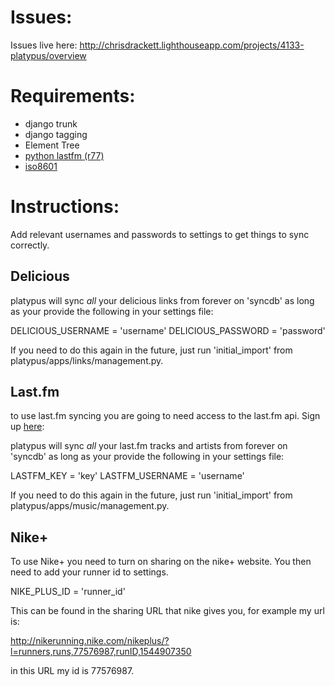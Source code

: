 Issues:
=======

Issues live here: http://chrisdrackett.lighthouseapp.com/projects/4133-platypus/overview

Requirements:
=============

* django trunk
* django tagging
* Element Tree
* [python lastfm (r77)](http://code.google.com/p/python-lastfm/)
* [iso8601](http://pypi.python.org/pypi/iso8601/)

Instructions:
=============

Add relevant usernames and passwords to settings to get things to sync correctly.

Delicious
---------

platypus will sync *all* your delicious links from forever on 'syncdb' as long as your provide the following in your settings file:

DELICIOUS_USERNAME = 'username'
DELICIOUS_PASSWORD = 'password'

If you need to do this again in the future, just run 'initial_import' from platypus/apps/links/management.py.

Last.fm
-------

to use last.fm syncing you are going to need access to the last.fm api. Sign up [here](http://www.last.fm/api): 

platypus will sync *all* your last.fm tracks and artists from forever on 'syncdb' as long as your provide the following in your settings file:

LASTFM_KEY = 'key'
LASTFM_USERNAME = 'username'

If you need to do this again in the future, just run 'initial_import' from platypus/apps/music/management.py.

Nike+
-----

To use Nike+ you need to turn on sharing on the nike+ website. You then need to add your runner id to settings.

NIKE_PLUS_ID = 'runner_id'

This can be found in the sharing URL that nike gives you, for example my url is:

http://nikerunning.nike.com/nikeplus/?l=runners,runs,77576987,runID,1544907350

in this URL my id is 77576987.


